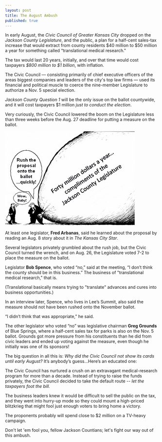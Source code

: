 ```yaml
---
layout: post
title: The August Ambush
published: true
---
```


In early August, the <em>Civic Council of Greater Kansas City</em> dropped on the <em>Jackson County Legislature</em>, and the public, a plan for a half-cent sales-tax increase that would extract from county residents $40 million to $50 million a year for something called “translational medical research."

The tax would last 20 years, initially, and over that time would cost taxpayers _$800 million to $1 billion_, with inflation. 

The Civic Council — consisting primarily of chief executive officers of the areas biggest companies and leaders of the city's top law firms — used its financial and political muscle to coerce the nine-member Legislature to authorize a Nov. 5 special election. 

<em>Jackson County Question 1</em> will be the only issue on the ballot countywide, and it will cost taxpayers $1 million _just to conduct the election_.

Very curiously, the Civic Council lowered the boom on the Legislature less than three weeks before the Aug. 27 deadline for putting a measure on the ballot.

<img src="/img/Fleece.jpg" class="img-responsive" alt="$40M fleece job">
 
At least one legislator, <strong>Fred Arbanas</strong>, said he learned about the proposal by reading an Aug. 8 story about it in <em>The Kansas City Star</em>.

Several legislators privately grumbled about the rush job, but the Civic Council turned the wrench, and on Aug. 26, the Legislature voted 7-2 to place the measure on the ballot.

Legislator **Bob Spence**, who voted “no,” said at the meeting, “I don’t think the county should be in this business.” The business of "translational medical research," that is.

(Translational basically means trying to "translate" advances and cures into business opportunities.)

In an interview later, Spence, who lives in Lee’s Summit, also said the measure should not have been rushed onto the November ballot.

“I didn’t think that was appropriate,” he said.

The other legislator who voted “no” was legislative chairman **Greg Grounds** of Blue Springs, where a half-cent sales tax for parks is also on the Nov. 5 ballot. Grounds got more pressure from his constituents than he did from civic leaders and ended up voting against the measure, even though he initially was one of its sponsors!   

The big question in all this is: _Why did the Civic Council not show its cards until early August?_ 
It’s anybody’s guess…Here’s an educated one:

The Civic Council has nurtured a crush on an extravagant medical-research program for more than a decade. Instead of trying to raise the funds privately, the Civic Council decided to take the default route -- _let the taxpayers foot the bill._

The business leaders knew it would be difficult to sell the public on the tax, and they went into hurry-up mode so they could mount a high-priced blitzkrieg that might fool just enough voters to bring home a victory.

The proponents probably will spend close to $2 million on a TV-heavy campaign.

Don't let 'em fool you, fellow Jackson Countians; let's fight our way out of this ambush. 
